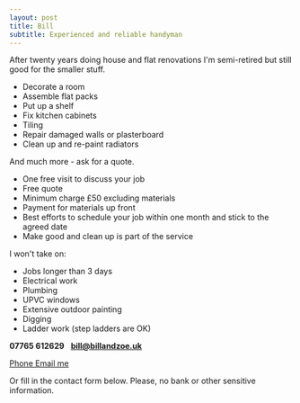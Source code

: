 ```yaml
---
layout: post
title: Bill
subtitle: Experienced and reliable handyman
---
```


After twenty years doing house and flat renovations I'm semi-retired but still good for the smaller stuff.
 - Decorate a room
 - Assemble flat packs
 - Put up a shelf
 - Fix kitchen cabinets
 - Tiling
 - Repair damaged walls or plasterboard
 - Clean up and re-paint radiators

And much more - ask for a quote.
  - One free visit to discuss your job
  - Free quote
  - Minimum charge £50 excluding materials
  - Payment for materials up front
  - Best efforts to schedule your job within one month and stick to the agreed date
  - Make good and clean up is part of the service

I won't take on:
  - Jobs longer than 3 days
  - Electrical work
  - Plumbing
  - UPVC windows
  - Extensive outdoor painting
  - Digging
  - Ladder work (step ladders are OK)

**07765 612629**&nbsp;&nbsp;&nbsp;**bill@billandzoe.uk**

<a href="tel:643643636363}" title="Call me on 53535353535">
    <span class="fa-stack fa-lg" aria-hidden="true">
    <i class="fas fa-circle fa-stack-2x"></i>
    <i class="fas fa-phone fa-stack-1x fa-inverse"></i>
    </span>
    <span class="sr-only">Phone</span>
</a><a href="mailto:bill@billandzoe.uk" title="Email me at bill@billandzoe.uk">
      <span class="fa-stack fa-lg" aria-hidden="true">
        <i class="fas fa-circle fa-stack-2x"></i>
        <i class="fas fa-envelope fa-stack-1x fa-inverse"></i>
      </span>
      <span class="sr-only">Email me</span>
</a>

Or fill in the contact form below.
Please, no bank or other sensitive information.






